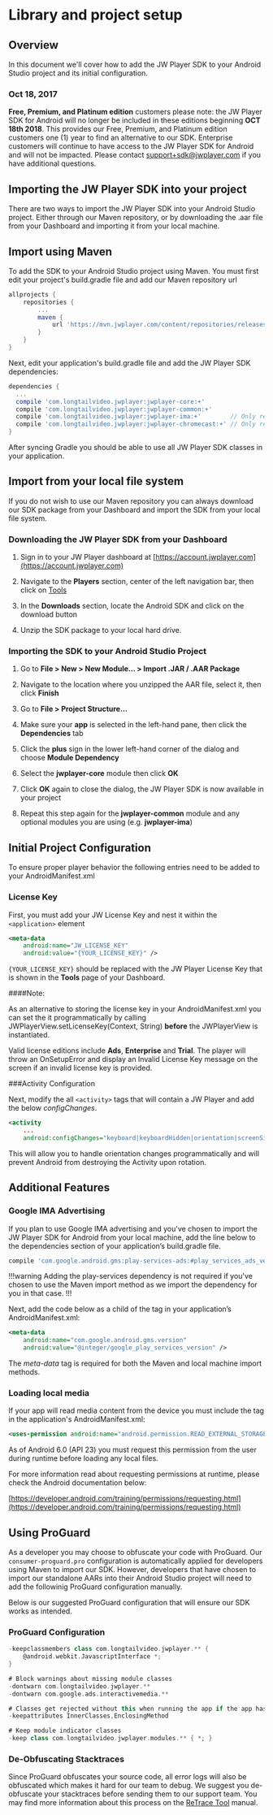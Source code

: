 # Library and project setup

## Overview

In this document we'll cover how to add the JW Player SDK to your Android Studio project and its initial configuration.

### Oct 18, 2017
**Free, Premium, and Platinum edition** customers please note: the JW Player SDK for Android will no longer be included in these editions beginning **OCT 18th 2018**. This provides our Free, Premium, and Platinum edition customers one (1) year to find an alternative to our SDK. Enterprise customers will continue to have access to the JW Player SDK for Android and will not be impacted. Please contact support+sdk@jwplayer.com if you have additional questions.

## Importing the JW Player SDK into your project

There are two ways to import the JW Player SDK into your Android Studio project. Either through our Maven repository, or by downloading the .aar file from your Dashboard and importing it from your local machine.

## Import using Maven

To add the SDK to your Android Studio project using Maven. You must first edit your project's build.gradle file and add our Maven repository url

```groovy
allprojects {
	repositories {
		...
		maven {
			url 'https://mvn.jwplayer.com/content/repositories/releases/'
		}
	}
}
```

Next, edit your application's build.gradle file and add the JW Player SDK dependencies:

```groovy
dependencies {
  ...
  compile 'com.longtailvideo.jwplayer:jwplayer-core:+'
  compile 'com.longtailvideo.jwplayer:jwplayer-common:+'
  compile 'com.longtailvideo.jwplayer:jwplayer-ima:+'        // Only required if using IMA features
  compile 'com.longtailvideo.jwplayer:jwplayer-chromecast:+' // Only required if using Chromecast
}
```

After syncing Gradle you should be able to use all JW Player SDK classes in your application.

## Import from your local file system

If you do not wish to use our Maven repository you can always download our SDK package from your Dashboard and import the SDK from your local file system.

### Downloading the JW Player SDK from your Dashboard

1.	Sign in to your JW Player dashboard at [https://account.jwplayer.com](https://account.jwplayer.com)

2.	Navigate to the **Players** section, center of the left navigation bar, then click on [Tools](https://dashboard.jwplayer.com/#/players/downloads)

3.	In the **Downloads** section, locate the Android SDK and click on the download button

4.	Unzip the SDK package to your local hard drive.

### Importing the SDK to your Android Studio Project

1.	Go to **File > New > New Module… > Import .JAR / .AAR Package**

2.	Navigate to the location where you unzipped the AAR file, select it, then click **Finish**

3.	Go to **File > Project Structure…**

4.	Make sure your **app** is selected in the left-hand pane, then click the **Dependencies** tab

5.	Click the **plus** sign in the lower left-hand corner of the dialog and choose **Module Dependency**

6.	Select the **jwplayer-core** module then click **OK**

7.	Click **OK** again to close the dialog, the JW Player SDK is now available in your project

8. Repeat this step again for the **jwplayer-common** module and any optional modules you are using (e.g. **jwplayer-ima**)

## Initial Project Configuration

To ensure proper player behavior the following entries need to be added to your AndroidManifest.xml

### License Key

First, you must add your JW License Key and nest it within the `<application>` element

```xml
<meta-data 
	android:name="JW_LICENSE_KEY"
	android:value="{YOUR_LICENSE_KEY}" />
```

`{YOUR_LICENSE_KEY}` should be replaced with the JW Player License Key that is shown in the **Tools** page of your Dashboard. 

####Note:

As an alternative to storing the license key in your AndroidManifest.xml you can set the it programmatically by calling JWPlayerView.setLicenseKey(Context, String) **before** the JWPlayerView is instantiated.

Valid license editions include **Ads**, **Enterprise** and  **Trial**. The player will throw an OnSetupError and display an Invalid License Key message on the screen if an invalid license key is provided.

###Activity Configuration

Next, modify the all `<activity>` tags that will contain a JW Player and add the below *configChanges*.

```xml
<activity
	...
	android:configChanges="keyboard|keyboardHidden|orientation|screenSize" >
```
This will allow you to handle orientation changes programmatically and will prevent Android from destroying the Activity upon rotation.

## Additional Features

### Google IMA Advertising

If you plan to use Google IMA advertising and you've chosen to import the JW Player SDK for Android from your local machine, add the line below to the dependencies section of your application’s build.gradle file.

```groovy
compile 'com.google.android.gms:play-services-ads:#play_services_ads_version#'
```

!!!warning
Adding the play-services dependency is not required if you've chosen to use the Maven import method as we import the dependency for you in that case.
!!!

Next, add the code below as a child of the <application> tag in your application’s AndroidManifest.xml:

```xml
<meta-data
	android:name="com.google.android.gms.version"
	android:value="@integer/google_play_services_version" />
```
The *meta-data* tag is required for both the Maven and local machine import methods.

### Loading local media

If your app will read media content from the device you must include the <uses-permission> tag in the application's AndroidManifest.xml:

```xml
<uses-permission android:name="android.permission.READ_EXTERNAL_STORAGE"/>

```

As of Android 6.0 (API 23) you must request this permission from the user during runtime before loading any local files.

For more information read about requesting permissions at runtime, please check the Android documentation below:

[https://developer.android.com/training/permissions/requesting.html](https://developer.android.com/training/permissions/requesting.html)

## Using ProGuard

As a developer you may choose to obfuscate your code with ProGuard. Our `consumer-proguard.pro` configuration is automatically applied for developers using Maven to import our SDK. However, developers that have chosen to import our standalone AARs into their Android Studio project will need to add the followinig ProGuard configuration manually. 

Below is our suggested ProGuard configuration that will ensure our SDK works as intended.

### ProGuard Configuration

```groovy
-keepclassmembers class com.longtailvideo.jwplayer.** {
    @android.webkit.JavascriptInterface *;
}

# Block warnings about missing module classes
-dontwarn com.longtailvideo.jwplayer.**
-dontwarn com.google.ads.interactivemedia.**

# Classes get rejected without this when running the app if the app has been run through ProGuard
-keepattributes InnerClasses,EnclosingMethod

# Keep module indicator classes
-keep class com.longtailvideo.jwplayer.modules.** { *; }
```

### De-Obfuscating Stacktraces

Since ProGuard obfuscates your source code, all error logs will also be obfuscated which makes it hard for our team to debug. We suggest you de-obfuscate your stacktraces before sending them to our support team. You may find more information about this process on the [ReTrace Tool](https://www.guardsquare.com/en/proguard/manual/retrace) manual.
